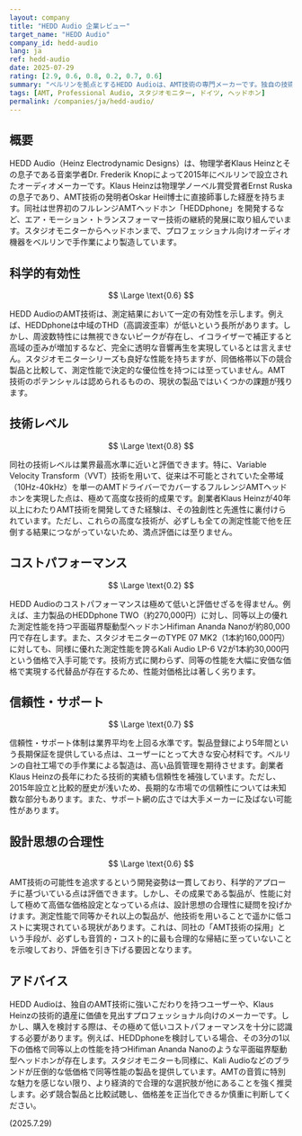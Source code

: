 ```yaml
---
layout: company
title: "HEDD Audio 企業レビュー"
target_name: "HEDD Audio"
company_id: hedd-audio
lang: ja
ref: hedd-audio
date: 2025-07-29
rating: [2.9, 0.6, 0.8, 0.2, 0.7, 0.6]
summary: "ベルリンを拠点とするHEDD Audioは、AMT技術の専門メーカーです。独自の技術開発は評価できるものの、性能に対する価格が極めて高く、コストパフォーマンスの面で競合他社に大きく劣ります。"
tags: [AMT, Professional Audio, スタジオモニター, ドイツ, ヘッドホン]
permalink: /companies/ja/hedd-audio/
---
```

## 概要

HEDD Audio（Heinz Electrodynamic Designs）は、物理学者Klaus Heinzとその息子である音楽学者Dr. Frederik Knopによって2015年にベルリンで設立されたオーディオメーカーです。Klaus Heinzは物理学ノーベル賞受賞者Ernst Ruskaの息子であり、AMT技術の発明者Oskar Heil博士に直接師事した経歴を持ちます。同社は世界初のフルレンジAMTヘッドホン「HEDDphone」を開発するなど、エア・モーション・トランスフォーマー技術の継続的発展に取り組んでいます。スタジオモニターからヘッドホンまで、プロフェッショナル向けオーディオ機器をベルリンで手作業により製造しています。

## 科学的有効性

$$ \Large \text{0.6} $$

HEDD AudioのAMT技術は、測定結果において一定の有効性を示します。例えば、HEDDphoneは中域のTHD（高調波歪率）が低いという長所があります。しかし、周波数特性には無視できないピークが存在し、イコライザーで補正すると高域の歪みが増加するなど、完全に透明な音響再生を実現しているとは言えません。スタジオモニターシリーズも良好な性能を持ちますが、同価格帯以下の競合製品と比較して、測定性能で決定的な優位性を持つには至っていません。AMT技術のポテンシャルは認められるものの、現状の製品ではいくつかの課題が残ります。

## 技術レベル

$$ \Large \text{0.8} $$

同社の技術レベルは業界最高水準に近いと評価できます。特に、Variable Velocity Transform（VVT）技術を用いて、従来は不可能とされていた全帯域（10Hz-40kHz）を単一のAMTドライバーでカバーするフルレンジAMTヘッドホンを実現した点は、極めて高度な技術的成果です。創業者Klaus Heinzが40年以上にわたりAMT技術を開発してきた経験は、その独創性と先進性に裏付けられています。ただし、これらの高度な技術が、必ずしも全ての測定性能で他を圧倒する結果につながっていないため、満点評価には至りません。

## コストパフォーマンス

$$ \Large \text{0.2} $$

HEDD Audioのコストパフォーマンスは極めて低いと評価せざるを得ません。例えば、主力製品のHEDDphone TWO（約270,000円）に対し、同等以上の優れた測定性能を持つ平面磁界駆動型ヘッドホンHifiman Ananda Nanoが約80,000円で存在します。また、スタジオモニターのTYPE 07 MK2（1本約160,000円）に対しても、同様に優れた測定性能を誇るKali Audio LP-6 V2が1本約30,000円という価格で入手可能です。技術方式に関わらず、同等の性能を大幅に安価な価格で実現する代替品が存在するため、性能対価格比は著しく劣ります。

## 信頼性・サポート

$$ \Large \text{0.7} $$

信頼性・サポート体制は業界平均を上回る水準です。製品登録により5年間という長期保証を提供している点は、ユーザーにとって大きな安心材料です。ベルリンの自社工場での手作業による製造は、高い品質管理を期待させます。創業者Klaus Heinzの長年にわたる技術的実績も信頼性を補強しています。ただし、2015年設立と比較的歴史が浅いため、長期的な市場での信頼性については未知数な部分もあります。また、サポート網の広さでは大手メーカーに及ばない可能性があります。

## 設計思想の合理性

$$ \Large \text{0.6} $$

AMT技術の可能性を追求するという開発姿勢は一貫しており、科学的アプローチに基づいている点は評価できます。しかし、その成果である製品が、性能に対して極めて高価な価格設定となっている点は、設計思想の合理性に疑問を投げかけます。測定性能で同等かそれ以上の製品が、他技術を用いることで遥かに低コストに実現されている現状があります。これは、同社の「AMT技術の採用」という手段が、必ずしも音質的・コスト的に最も合理的な帰結に至っていないことを示唆しており、評価を引き下げる要因となります。

## アドバイス

HEDD Audioは、独自のAMT技術に強いこだわりを持つユーザーや、Klaus Heinzの技術的遺産に価値を見出すプロフェッショナル向けのメーカーです。しかし、購入を検討する際は、その極めて低いコストパフォーマンスを十分に認識する必要があります。例えば、HEDDphoneを検討している場合、その3分の1以下の価格で同等以上の性能を持つHifiman Ananda Nanoのような平面磁界駆動型ヘッドホンが存在します。スタジオモニターも同様に、Kali Audioなどのブランドが圧倒的な低価格で同等性能の製品を提供しています。AMTの音質に特別な魅力を感じない限り、より経済的で合理的な選択肢が他にあることを強く推奨します。必ず競合製品と比較試聴し、価格差を正当化できるか慎重に判断してください。

(2025.7.29)
